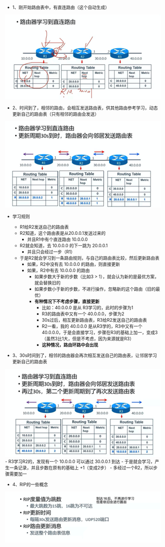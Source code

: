 - 1、刚开始路由表中，有直连路由（这个自动生成）
<img src='../../../imgs/img85.png' />

- 2、时间到了，相邻的路由，会相互发送路由表，供其他路由参考学习，动态更新自己的路由表（只有相邻的路由会发送）
<img src='../../../imgs/img86.png' />
  
  - 学习规则
    - R1给R2发送自己的路由表
    - R2知道，这个路由表是从20.0.0.1发送过来的
      - 并且R1中有个直连路由 10.0.0.0
    - R2就会知道，去 10.0.0.0 的下一跳为 20.0.0.1
      - 并且只会经过一步（R1）
    - 于是R2就会学习到一条路由规则，与自己的路由表比较，然后更新路由表
      - 如果，R2中没有去 10.0.0.0 的路由，则直接更新
      - 如果，R2中有去 10.0.0.0 的路由
        - 如果步数大于新的步数（比如3 > 1），就会认为新的是最优方案，就会替换旧的
        - 如果步数小于新的步数，不进行操作，忽略新的这个路由（旧的最优）
        - **有种情况下不考虑步骤，直接更新**
          - 比如：40.0.0.0 是从 R3学习的，此时的步骤为1
          - R3的路由表中又有一个 40.0.0.0，步骤为2
          - 30s过后，相互更新路由表，R3给R2发送自己的路由表
          - R2一看，我的 40.0.0.0 是从R3学的，R3中又有一个 40.0.0.0，于是会直接学习，步骤在R3的基础上加一，变成3（虽然3比1大，但是不考虑，因为来源就是R3）
          - **这种情况，路由环路中会出现**

- 3、30s时间到了，相邻的路由器会再次相互发送自己的路由表，让邻居学习更新自己的路由表
<img src='../../../imgs/img87.png' />
  - R3学习R2的，发现有一个 10.0.0.0 可以通过 30.0.0.1 到达
  - 于是就会学习，产生一条记录，并且步数在原有的基础上 +1（变成2步）
    - 多经过一个R2，所以步骤需要加一


- 4、RIP的一些概念
<img src='../../../imgs/img88.png' />
  